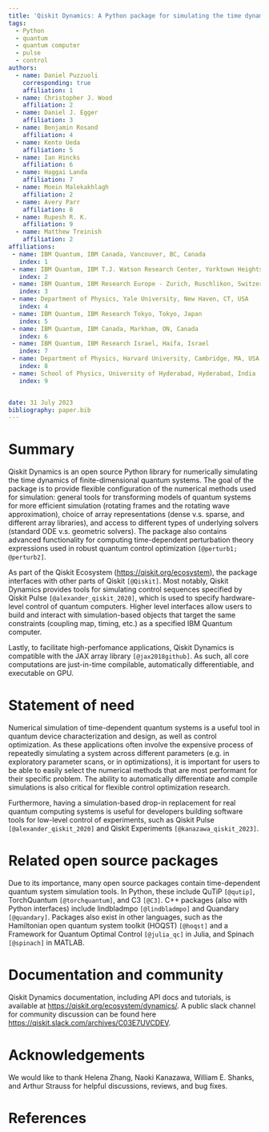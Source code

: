 ```yaml
---
title: 'Qiskit Dynamics: A Python package for simulating the time dynamics of quantum systems'
tags:
  - Python
  - quantum
  - quantum computer
  - pulse
  - control
authors:
  - name: Daniel Puzzuoli
    corresponding: true
    affiliation: 1
  - name: Christopher J. Wood
    affiliation: 2
  - name: Daniel J. Egger
    affiliation: 3
  - name: Benjamin Rosand
    affiliation: 4
  - name: Kento Ueda
    affiliation: 5
  - name: Ian Hincks
    affiliation: 6
  - name: Haggai Landa
    affiliation: 7
  - name: Moein Malekakhlagh
    affiliation: 2
  - name: Avery Parr
    affiliation: 8
  - name: Rupesh R. K.
    affiliation: 9
  - name: Matthew Treinish
    affiliation: 2
affiliations:
 - name: IBM Quantum, IBM Canada, Vancouver, BC, Canada
   index: 1
 - name: IBM Quantum, IBM T.J. Watson Research Center, Yorktown Heights, NY, USA
   index: 2
 - name: IBM Quantum, IBM Research Europe - Zurich, Ruschlikon, Switzerland
   index: 3
 - name: Department of Physics, Yale University, New Haven, CT, USA
   index: 4
 - name: IBM Quantum, IBM Research Tokyo, Tokyo, Japan
   index: 5
 - name: IBM Quantum, IBM Canada, Markham, ON, Canada
   index: 6
 - name: IBM Quantum, IBM Research Israel, Haifa, Israel
   index: 7
 - name: Department of Physics, Harvard University, Cambridge, MA, USA
   index: 8
 - name: School of Physics, University of Hyderabad, Hyderabad, India
   index: 9


date: 31 July 2023
bibliography: paper.bib
---
```


# Summary

Qiskit Dynamics is an open source Python library for numerically simulating the time dynamics of finite-dimensional quantum systems. The goal of the package is to provide flexible configuration of the numerical methods used for simulation: general tools for transforming models of quantum systems for more efficient simulation (rotating frames and the rotating wave approximation), choice of array representations (dense v.s. sparse, and different array libraries), and access to different types of underlying solvers (standard ODE v.s. geometric solvers). The package also contains advanced functionality for computing time-dependent perturbation theory expressions used in robust quantum control optimization `[@perturb1; @perturb2]`. 

As part of the Qiskit Ecosystem (https://qiskit.org/ecosystem), the package interfaces with other parts of Qiskit `[@Qiskit]`. Most notably, Qiskit Dynamics provides tools for simulating control sequences specified by Qiskit Pulse `[@alexander_qiskit_2020]`, which is used to specify hardware-level control of quantum computers. Higher level interfaces allow users to build and interact with simulation-based objects that target the same constraints (coupling map, timing, etc.) as a specified IBM Quantum computer.

Lastly, to facilitate high-perfomance applications, Qiskit Dynamics is compatible with the JAX array library `[@jax2018github]`. As such, all core computations are just-in-time compilable, automatically differentiable, and executable on GPU.

# Statement of need

Numerical simulation of time-dependent quantum systems is a useful tool in quantum device characterization and design, as well as control optimization. As these applications often involve the expensive process of repeatedly simulating a system across different parameters (e.g. in exploratory parameter scans, or in optimizations), it is important for users to be able to easily select the numerical methods that are most performant for their specific problem. The ability to automatically differentiate and compile simulations is also critical for flexible control optimization research. 

Furthermore, having a simulation-based drop-in replacement for real quantum computing systems is useful for developers building software tools for low-level control of experiments, such as Qiskit Pulse `[@alexander_qiskit_2020]` and Qiskit Experiments `[@kanazawa_qiskit_2023]`.

# Related open source packages

Due to its importance, many open source packages contain time-dependent quantum system simulation tools. In Python, these include QuTiP `[@qutip]`, TorchQuantum `[@torchquantum]`, and C3 `[@C3]`. C++ packages (also with Python interfaces) include lindbladmpo `[@lindbladmpo]` and Quandary `[@quandary]`. Packages also exist in other languages, such as the Hamiltonian open quantum system toolkit (HOQST) `[@hoqst]` and a Framework for Quantum Optimal Control `[@julia_qc]` in Julia, and Spinach `[@spinach]` in MATLAB.

# Documentation and community

Qiskit Dynamics documentation, including API docs and tutorials, is available at https://qiskit.org/ecosystem/dynamics/. A public slack channel for community discussion can be found here https://qiskit.slack.com/archives/C03E7UVCDEV.

# Acknowledgements

We would like to thank Helena Zhang, Naoki Kanazawa, William E. Shanks, and Arthur Strauss for helpful discussions, reviews, and bug fixes.

# References